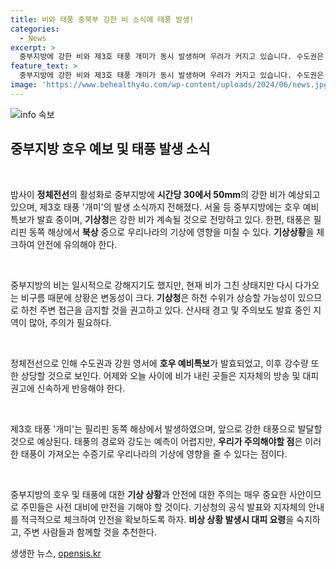 ```yaml
---
title: 비와 태풍 중북부 강한 비 소식에 태풍 발생!
categories:
  - News
excerpt: >
  중부지방에 강한 비와 제3호 태풍 개미가 동시 발생하며 우려가 커지고 있습니다. 수도권은 다시 150mm 이상의 비가 예고되고, 산사태 경보도 발효 중입니다. 기상 변화에 철저히 대비하십시오!
feature_text: >
  중부지방에 강한 비와 제3호 태풍 개미가 동시 발생하며 우려가 커지고 있습니다. 수도권은 다시 150mm 이상의 비가 예고되고, 산사태 경보도 발효 중입니다. 기상 변화에 철저히 대비하십시오!
image: 'https://www.behealthy4u.com/wp-content/uploads/2024/06/news.jpg'
---
```


<p><img src="https://www.behealthy4u.com/wp-content/uploads/2024/06/news.jpg" alt="info 속보" /></p>

<h2 data-ke-size="size26">중부지방 호우 예보 및 태풍 발생 소식</h2>

<p data-ke-size="size16">&nbsp;</p>

<p>밤사이 <strong>정체전선</strong>의 활성화로 중부지방에 <strong>시간당 30에서 50mm</strong>의 강한 비가 예상되고 있으며, 제3호 태풍 '개미'의 발생 소식까지 전해졌다. 서울 등 중부지방에는 호우 예비 특보가 발효 중이며, <strong>기상청</strong>은 강한 비가 계속될 것으로 전망하고 있다. 한편, 태풍은 필리핀 동쪽 해상에서 <strong>북상</strong> 중으로 우리나라의 기상에 영향을 미칠 수 있다. <strong>기상상황</strong>을 체크하여 안전에 유의해야 한다.</p>

<p data-ke-size="size16">&nbsp;</p>

<p>중부지방의 비는 일시적으로 강해지기도 했지만, 현재 비가 그친 상태지만 다시 다가오는 비구름 때문에 상황은 변동성이 크다. <strong>기상청</strong>은 하천 수위가 상승할 가능성이 있으므로 하천 주변 접근을 금지할 것을 권고하고 있다. 산사태 경고 및 주의보도 발효 중인 지역이 많아, 주의가 필요하다. </p>

<p data-ke-size="size16">&nbsp;</p>

<p>정체전선으로 인해 수도권과 강원 영서에 <strong>호우 예비특보</strong>가 발효되었고, 이후 강수량 또한 상당할 것으로 보인다. 어제와 오늘 사이에 비가 내린 곳들은 지자체의 방송 및 대피 권고에 신속하게 반응해야 한다.</p>

<p data-ke-size="size16">&nbsp;</p>

<p>제3호 태풍 '개미'는 필리핀 동쪽 해상에서 발생하였으며, 앞으로 강한 태풍으로 발달할 것으로 예상된다. 태풍의 경로와 강도는 예측이 어렵지만, <strong>우리가 주의해야할 점</strong>은 이러한 태풍이 가져오는 수증기로 우리나라의 기상에 영향을 줄 수 있다는 점이다.</p>

<p data-ke-size="size16">&nbsp;</p>

<p>중부지방의 호우 및 태풍에 대한 <strong>기상 상황</strong>과 안전에 대한 주의는 매우 중요한 사안이므로 주민들은 사전 대비에 만전을 기해야 할 것이다. 기상청의 공식 발표와 지자체의 안내를 적극적으로 체크하여 안전을 확보하도록 하자. <strong>비상 상황 발생시 대피 요령</strong>을 숙지하고, 주변 사람들과 함께할 것을 추천한다.</p>
생생한 뉴스, <a href="https://opensis.kr" rel="dofollow">opensis.kr</a>


